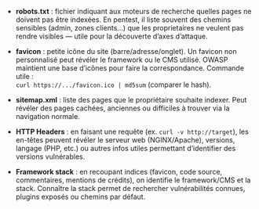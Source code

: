 - **robots.txt** : fichier indiquant aux moteurs de recherche quelles pages ne doivent pas être indexées. En pentest, il liste souvent des chemins sensibles (admin, zones clients…) que les proprietaires ne veulent pas rendre visibles — utile pour la découverte d’axes d’attaque.
    
- **favicon** : petite icône du site (barre/adresse/onglet). Un favicon non personnalisé peut révéler le framework ou le CMS utilisé. OWASP maintient une base d’icônes pour faire la correspondance. Commande utile :  
    `curl https://.../favicon.ico | md5sum` (comparer le hash).
    
- **sitemap.xml** : liste des pages que le propriétaire souhaite indexer. Peut révéler des pages cachées, anciennes ou difficiles à trouver via la navigation normale.
    
- **HTTP Headers** : en faisant une requête (ex. `curl -v http://target`), les en-têtes peuvent révéler le serveur web (NGINX/Apache), versions, langage (PHP, etc.) ou autres infos utiles permettant d’identifier des versions vulnérables.
    
- **Framework stack** : en recoupant indices (favicon, code source, commentaires, mentions de crédits), on identifie le framework/CMS et la stack. Connaître la stack permet de rechercher vulnérabilités connues, plugins exposés ou chemins par défaut.